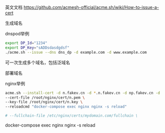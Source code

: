

英文文档 https://github.com/acmesh-official/acme.sh/wiki/How-to-issue-a-cert

生成域名

dnspod举例
```sh
export DP_Id="1234"
export DP_Key="sADDsdasdgdsf"
./acme.sh --issue --dns dns_dp -d example.com -d www.example.com
```
可一次生成多个域名，包括泛域名


部署域名 

nginx举例

```sh
acme.sh --install-cert -d n.fakev.cn -d *.n.fakev.cn -d np.fakev.cn -d *.np.fakev.cn \
--cert-file /root/nginx/cert/n.pem \
--key-file /root/nginx/cert/n.key \
--reloadcmd "docker-compose exec nginx nginx -s reload"

# --fullchain-file /etc/nginx/certs/mydomain.com/fullchain \

```
docker-compose exec nginx nginx -s reload